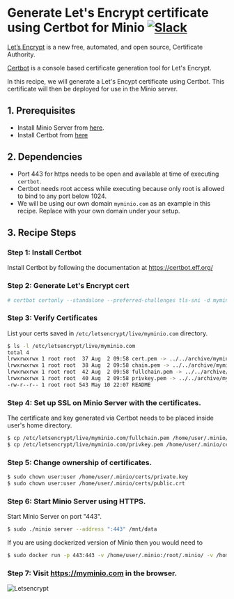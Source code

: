 # Generate Let's Encrypt certificate using Certbot for Minio [![Slack](https://slack.minio.io/slack?type=svg)](https://slack.minio.io)
[Let’s Encrypt](https://letsencrypt.org/) is a new free, automated, and open source, Certificate Authority.

[Certbot](https://certbot.eff.org/) is a console based certificate generation tool for Let's Encrypt.

In this recipe, we will generate a Let's Encypt certificate using Certbot. This certificate will then be deployed for use in the Minio server.

## 1. Prerequisites
- Install Minio Server from [here](https://docs.minio.io/docs/minio-quickstart-guide).
- Install Certbot from [here](https://certbot.eff.org/)

## 2. Dependencies
- Port 443 for https needs to be open and available at time of executing `certbot`.
- Certbot needs root access while executing because only root is allowed to bind to any port below 1024.
- We will be using our own domain ``myminio.com``  as an example in this recipe. Replace with your own domain under your setup.

## 3. Recipe Steps

### Step 1: Install Certbot
Install Certbot by following the documentation at https://certbot.eff.org/

### Step 2: Generate Let's Encrypt cert
```sh
# certbot certonly --standalone --preferred-challenges tls-sni -d myminio.com --staple-ocsp -m test@yourdomain.io --agree-tos
```

### Step 3: Verify Certificates
List your certs saved in `/etc/letsencrypt/live/myminio.com` directory.
```sh
$ ls -l /etc/letsencrypt/live/myminio.com
total 4
lrwxrwxrwx 1 root root  37 Aug  2 09:58 cert.pem -> ../../archive/myminio.com/cert4.pem
lrwxrwxrwx 1 root root  38 Aug  2 09:58 chain.pem -> ../../archive/myminio.com/chain4.pem
lrwxrwxrwx 1 root root  42 Aug  2 09:58 fullchain.pem -> ../../archive/myminio.com/fullchain4.pem
lrwxrwxrwx 1 root root  40 Aug  2 09:58 privkey.pem -> ../../archive/myminio.com/privkey4.pem
-rw-r--r-- 1 root root 543 May 10 22:07 README
```

### Step 4: Set up SSL on Minio Server with the certificates.
The certificate and key generated via Certbot needs to be placed inside user's home directory.
```sh
$ cp /etc/letsencrypt/live/myminio.com/fullchain.pem /home/user/.minio/certs/public.crt
$ cp /etc/letsencrypt/live/myminio.com/privkey.pem /home/user/.minio/certs/private.key
```

### Step 5: Change ownership of certificates.
```sh
$ sudo chown user:user /home/user/.minio/certs/private.key
$ sudo chown user:user /home/user/.minio/certs/public.crt
```

### Step 6: Start Minio Server using HTTPS.
Start Minio Server on port "443".
```sh
$ sudo ./minio server --address ":443" /mnt/data
```

If you are using dockerized version of Minio then you would need to
```sh
$ sudo docker run -p 443:443 -v /home/user/.minio:/root/.minio/ -v /home/user/data:/data minio/minio server --address ":443" /data
```

### Step 7: Visit <https://myminio.com> in the browser.
![Letsencrypt](https://github.com/minio/cookbook/blob/master/docs/screenshots/letsencrypt-certbot-minio.jpg?raw=true)
